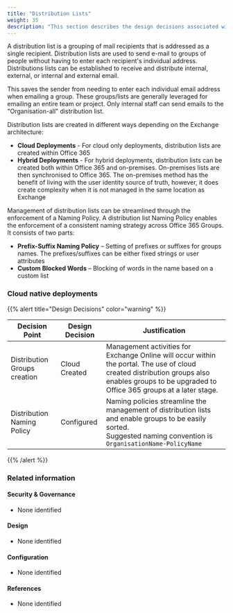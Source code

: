 ```yaml
---
title: "Distribution Lists"
weight: 35
description: "This section describes the design decisions associated with distribution lists for system(s) built using ASD's Blueprint for Secure Cloud."
---
```


A distribution list is a grouping of mail recipients that is addressed as a single recipient. Distribution lists are used to send e-mail to groups of people without having to enter each recipient's individual address. Distributions lists can be established to receive and distribute internal, external, or internal and external email.

This saves the sender from needing to enter each individual email address when emailing a group. These groups/lists are generally leveraged for emailing an entire team or project. Only internal staff can send emails to the "Organisation-all" distribution list.

Distribution lists are created in different ways depending on the Exchange architecture:

* **Cloud Deployments** - For cloud only deployments, distribution lists are created within Office 365
* **Hybrid Deployments** - For hybrid deployments, distribution lists can be created both within Office 365 and on-premises. On-premises lists are then synchronised to Office 365. The on-premises method has the benefit of living with the user identity source of truth, however, it does create complexity when it is not managed in the same location as Exchange

Management of distribution lists can be streamlined through the enforcement of a Naming Policy. A distribution list Naming Policy enables the enforcement of a consistent naming strategy across Office 365 Groups. It consists of two parts:

* **Prefix-Suffix Naming Policy** – Setting of prefixes or suffixes for groups names. The prefixes/suffixes can be either fixed strings or user attributes
* **Custom Blocked Words** – Blocking of words in the name based on a custom list


### Cloud native deployments

{{% alert title="Design Decisions" color="warning" %}}

| Decision Point               | Design Decision | Justification                                                                                                                                                                                         |
|------------------------------|-----------------|-------------------------------------------------------------------------------------------------------------------------------------------------------------------------------------------------------|
| Distribution Groups creation | Cloud Created   | Management activities for Exchange Online will occur within the portal. The use of cloud created distribution groups also enables groups to be upgraded to Office 365 groups at a later stage. |
| Distribution Naming Policy   | Configured      | Naming policies streamline the management of distribution lists and enable groups to be easily sorted.<br>Suggested naming convention is `OrganisationName-PolicyName`                             |

{{% /alert %}}

### Related information

#### Security & Governance

* None identified

#### Design

* None identified

#### Configuration

* None identified

#### References

* None identified